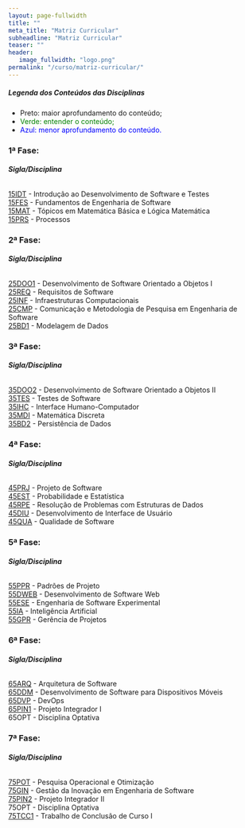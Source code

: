 ```yaml
---
layout: page-fullwidth
title: ""
meta_title: "Matriz Curricular"
subheadline: "Matriz Curricular"
teaser: ""
header:
   image_fullwidth: "logo.png"
permalink: "/curso/matriz-curricular/"
---
```


##### *Legenda dos Conteúdos das Disciplinas*

- Preto: maior aprofundamento do conteúdo;
- <class style="color: green">Verde: entender o conteúdo;</class>
- <class style="color: blue">Azul: menor aprofundamento do conteúdo.</class>

### 1ª Fase:
###### **Sigla/Disciplina**

[15IDT][15idt] - Introdução ao Desenvolvimento de Software e Testes
<br>
[15FES][15fes] - Fundamentos de Engenharia de Software
<br>
[15MAT][15mat] - Tópicos em Matemática Básica e Lógica Matemática
<br>
[15PRS][15prs] - Processos

### 2ª Fase:
###### **Sigla/Disciplina**

[25DOO1][25doo1] - Desenvolvimento de Software Orientado a Objetos I
<br>
[25REQ][25req] - Requisitos de Software
<br>
[25INF][25inf] - Infraestruturas Computacionais
<br>
[25CMP][25cmp] - Comunicação e Metodologia de Pesquisa em Engenharia de Software
<br>
[25BD1][25bd1] - Modelagem de Dados

### 3ª Fase:
###### **Sigla/Disciplina**

[35DOO2][35doo2] - Desenvolvimento de Software Orientado a Objetos II
<br>
[35TES][35tes] - Testes de Software
<br>
[35IHC][35ihc] - Interface Humano-Computador
<br>
[35MDI][35mdi] - Matemática Discreta
<br>
[35BD2][35bd2] - Persistência de Dados

### 4ª Fase:
###### **Sigla/Disciplina**

[45PRJ][45prj] - Projeto de Software
<br>
[45EST][45est] - Probabilidade e Estatística
<br>
[45RPE][45rpe] - Resolução de Problemas com Estruturas de Dados
<br>
[45DIU][45diu] - Desenvolvimento de Interface de Usuário
<br>
[45QUA][45qua] - Qualidade de Software

### 5ª Fase:
###### **Sigla/Disciplina**

[55PPR][55ppr] - Padrões de Projeto
<br>
[55DWEB][55dweb] - Desenvolvimento de Software Web
<br>
[55ESE][55ese] - Engenharia de Software Experimental
<br>
[55IA][55ia] - Inteligência Artificial
<br>
[55GPR][55gpr] - Gerência de Projetos

### 6ª Fase:
###### **Sigla/Disciplina**

[65ARQ][65arq] - Arquitetura de Software
<br>
[65DDM][65ddm] - Desenvolvimento de Software para Dispositivos Móveis
<br>
[65DVP][65dvp] - DevOps
<br>
[65PIN1][65pin1] - Projeto Integrador I
<br>
65OPT - Disciplina Optativa

### 7ª Fase:
###### **Sigla/Disciplina**

[75POT] - Pesquisa Operacional e Otimização
<br>
[75GIN] - Gestão da Inovação em Engenharia de Software
<br>
[75PIN2] - Projeto Integrador II
<br>
75OPT - Disciplina Optativa
<br>
[75TCC1] - Trabalho de Conclusão de Curso I

[15idt]: {{site.url}}/curso/matriz-curricular/15idt 
[15fes]: {{site.url}}/curso/matriz-curricular/15fes
[15mat]: {{site.url}}/curso/matriz-curricular/15mat
[15prs]: {{site.url}}/curso/matriz-curricular/15prs

[25doo1]: {{site.url}}/curso/matriz-curricular/25doo1
[25req]: {{site.url}}/curso/matriz-curricular/25req
[25inf]: {{site.url}}/curso/matriz-curricular/25inf
[25cmp]: {{site.url}}/curso/matriz-curricular/25cmp
[25bd1]: {{site.url}}/curso/matriz-curricular/25bd1

[35doo2]: {{site.url}}/curso/matriz-curricular/35doo2
[35tes]: {{site.url}}/curso/matriz-curricular/35tes
[35ihc]: {{site.url}}/curso/matriz-curricular/35ihc
[35mdi]: {{site.url}}/curso/matriz-curricular/35mdi
[35bd2]: {{site.url}}/curso/matriz-curricular/35bd2

[45prj]: {{site.url}}/curso/matriz-curricular/45prj
[45est]: {{site.url}}/curso/matriz-curricular/45est
[45rpe]: {{site.url}}/curso/matriz-curricular/45rpe
[45diu]: {{site.url}}/curso/matriz-curricular/45diu
[45qua]: {{site.url}}/curso/matriz-curricular/45qua

[55ppr]: {{site.url}}/curso/matriz-curricular/55ppr
[55dweb]: {{site.url}}/curso/matriz-curricular/55dweb
[55ese]: {{site.url}}/curso/matriz-curricular/55ese
[55ia]: {{site.url}}/curso/matriz-curricular/55ia
[55gpr]: {{site.url}}/curso/matriz-curricular/55gpr

[65arq]: {{site.url}}/curso/matriz-curricular/65arq
[65ddm]: {{site.url}}/curso/matriz-curricular/65ddm
[65dvp]: {{site.url}}/curso/matriz-curricular/65dvp
[65pin1]: {{site.url}}/curso/matriz-curricular/65pin1

[75pot]: {{site.url}}/curso/matriz-curricular/75pot
[75gin]: {{site.url}}/curso/matriz-curricular/75gin
[75pin2]: {{site.url}}/curso/matriz-curricular/75pin2
[75tcc1]: {{site.url}}/curso/matriz-curricular/75tcc1





